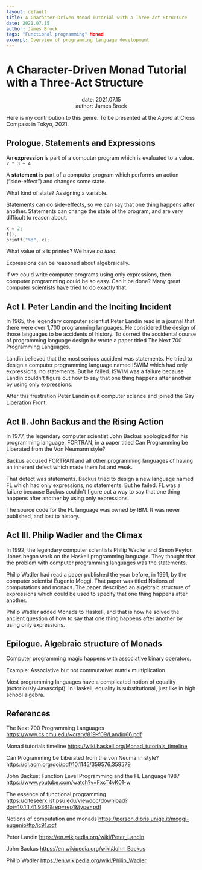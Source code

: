 ```yaml
---
layout: default
title: A Character-Driven Monad Tutorial with a Three-Act Structure
date: 2021.07.15
author: James Brock
tags: "Functional programming" Monad  
excerpt: Overview of programming language development
---
```


# A Character-Driven Monad Tutorial with a Three-Act Structure

<p align="center">
date: 2021.07.15<br>
author: James Brock
</p>

Here is my contribution to this genre. To be presented at the *Agora* at Cross Compass in Tokyo, 2021.

## Prologue. Statements and Expressions

An __expression__ is part of a computer program which is evaluated to a value. `2 * 3 + 4`

A __statement__ is part of a computer program which performs an action (“side-effect”) and changes some state.

What kind of state? 
Assigning a variable.

Statements can do side-effects, so we can say that one thing happens after another.
Statements can change the state of the program, and are very difficult to reason about.

```c
x = 2;
f();
printf("%d", x);
```

What value of `x` is printed? We have *no idea*.

Expressions can be reasoned about algebraically.

If we could write computer programs using only expressions, then computer programming could be so easy. Can it be done? Many great computer
scientists have tried to do exactly that.

## Act I. Peter Landin and the Inciting Incident

In 1965, the legendary computer scientist Peter Landin read in a journal that there were over 1,700 programming languages.
He considered the design of those languages to be accidents of history. To correct the accidental course of programming language
design he wrote a paper titled The Next 700 Programming Languages.

Landin believed that the most serious accident was statements. He tried to design a computer programming language
named ISWIM which had only expressions, no statements. But he failed. ISWIM was a failure because Landin couldn't figure out how to say that
one thing happens after another by using only expressions.

After this frustration Peter Landin quit computer science and joined the Gay Liberation Front.

## Act II. John Backus and the Rising Action

In 1977, the legendary computer scientist John Backus apologized for his programming language, FORTRAN,
in a paper titled Can Programming be Liberated from the Von Neumann style?

Backus accused
FORTRAN and all other programming languages of having an inherent defect which made them fat and weak.

That defect was statements. Backus tried to design a new language named FL which had only expressions, no
statements. But he failed. FL was a failure because Backus couldn't figure out a way to say that one thing happens after
another by using only expressions.

The source code for the FL language was owned by IBM. It was never published, and lost to history.

## Act III. Philip Wadler and the Climax

In 1992, the legendary computer scientists Philip Wadler and Simon Peyton Jones began work on the Haskell programming
language. They thought that the problem with computer programming languages
was the statements.

Philip Wadler had read a paper published the year before, in 1991, by the computer scientist Eugenio Moggi.
That paper was titled Notions of computations and monads. The paper described an algebraic structure 
of expressions which could be used to specify that one thing happens after another.

Philip Wadler added Monads to Haskell, and that is how he solved the ancient question of how to say that one thing happens
after another by using only expressions.

## Epilogue. Algebraic structure of Monads

Computer programming magic happens with associative binary operators.

Example: Associative but not commutative: matrix multiplication

Most programming languages have a complicated notion of equality (notoriously Javascript).
In Haskell, equality is substitutional, just like in high school algebra.

## References

The Next 700 Programming Languages
https://www.cs.cmu.edu/~crary/819-f09/Landin66.pdf

Monad tutorials timeline
https://wiki.haskell.org/Monad_tutorials_timeline

Can Programming be Liberated from the von Neumann style?
https://dl.acm.org/doi/pdf/10.1145/359576.359579

John Backus: Function Level Programming and the FL Language 1987
https://www.youtube.com/watch?v=FxcT4vK01-w

The essence of functional programming
https://citeseerx.ist.psu.edu/viewdoc/download?doi=10.1.1.41.9361&rep=rep1&type=pdf

Notions of computation and monads
https://person.dibris.unige.it/moggi-eugenio/ftp/ic91.pdf

Peter Landin
https://en.wikipedia.org/wiki/Peter_Landin

John Backus
https://en.wikipedia.org/wiki/John_Backus

Philip Wadler
https://en.wikipedia.org/wiki/Philip_Wadler
